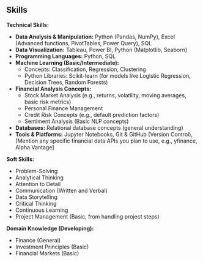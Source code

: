 ## Skills

**Technical Skills:**

*   **Data Analysis & Manipulation:** Python (Pandas, NumPy), Excel (Advanced functions, PivotTables, Power Query), SQL
*   **Data Visualization:** Tableau, Power BI, Python (Matplotlib, Seaborn)
*   **Programming Languages:** Python, SQL
*   **Machine Learning (Basic/Intermediate):**
    *   Concepts: Classification, Regression, Clustering
    *   Python Libraries: Scikit-learn (for models like Logistic Regression, Decision Trees, Random Forests)
*   **Financial Analysis Concepts:**
    *   Stock Market Analysis (e.g., returns, volatility, moving averages, basic risk metrics)
    *   Personal Finance Management
    *   Credit Risk Concepts (e.g., default prediction factors)
    *   Sentiment Analysis (Basic NLP concepts)
*   **Databases:** Relational database concepts (general understanding)
*   **Tools & Platforms:** Jupyter Notebooks, Git & GitHub (Version Control), [Mention any specific financial data APIs you plan to use, e.g., yfinance, Alpha Vantage]

**Soft Skills:**

*   Problem-Solving
*   Analytical Thinking
*   Attention to Detail
*   Communication (Written and Verbal)
*   Data Storytelling
*   Critical Thinking
*   Continuous Learning
*   Project Management (Basic, from handling project steps)

**Domain Knowledge (Developing):**

*   Finance (General)
*   Investment Principles (Basic)
*   Financial Markets (Basic)
```
